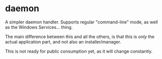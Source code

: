daemon
======

A simpler daemon handler. Supports regular "command-line" mode, as well as the Windows Services... thing.

The main difference between this and all the others, is that this is *only* the actual application part, and not also an installer/manager.

This is not ready for public consumption yet, as it will change constantly.
